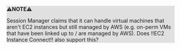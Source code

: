<div style="margin:2em; background-color: #e0e0e0;">

<strong>⚠️NOTE️️️⚠️</strong>

Session Manager claims that it can handle virtual machines that aren't EC2 instances but still managed by AWS (e.g. on-perm VMs that have been linked up to / are managed by AWS). Does !!EC2 Instance Connect!! also support this?
</div>

